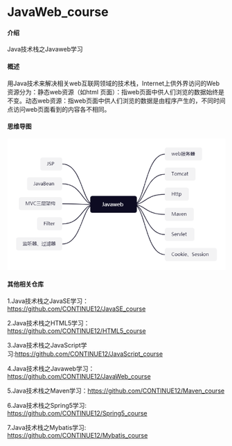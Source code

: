 # JavaWeb_course

#### 介绍

Java技术栈之Javaweb学习

#### 概述

用Java技术来解决相关web互联网领域的技术栈，Internet上供外界访问的Web资源分为：静态web资源（如html 页面）：指web页面中供人们浏览的数据始终是不变。动态web资源：指web页面中供人们浏览的数据是由程序产生的，不同时间点访问web页面看到的内容各不相同。

#### 思维导图

![image](https://github.com/CONTINUE12/JavaWeb_course/blob/master/8.png)

#### 其他相关仓库

1.Java技术栈之JavaSE学习：https://github.com/CONTINUE12/JavaSE_course

2.Java技术栈之HTML5学习：https://github.com/CONTINUE12/HTML5_course

3.Java技术栈之JavaScript学习:https://github.com/CONTINUE12/JavaScript_course

4.Java技术栈之Javaweb学习：https://github.com/CONTINUE12/JavaWeb_course

5.Java技术栈之Maven学习：https://github.com/CONTINUE12/Maven_course

6.Java技术栈之Spring5学习: https://github.com/CONTINUE12/Spring5_course

7.Java技术栈之Mybatis学习: https://github.com/CONTINUE12/Mybatis_course
